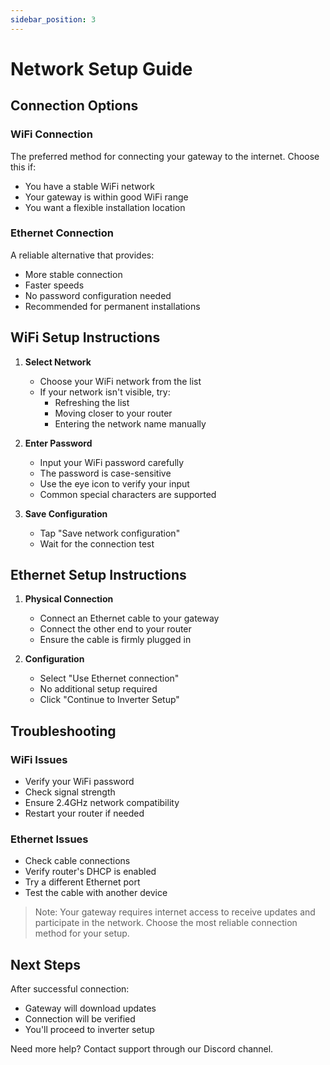 ```yaml
---
sidebar_position: 3
---
```


# Network Setup Guide

## Connection Options

### WiFi Connection
The preferred method for connecting your gateway to the internet. Choose this if:
- You have a stable WiFi network
- Your gateway is within good WiFi range
- You want a flexible installation location

### Ethernet Connection
A reliable alternative that provides:
- More stable connection
- Faster speeds
- No password configuration needed
- Recommended for permanent installations

## WiFi Setup Instructions

1. **Select Network**
   - Choose your WiFi network from the list
   - If your network isn't visible, try:
     - Refreshing the list
     - Moving closer to your router
     - Entering the network name manually

2. **Enter Password**
   - Input your WiFi password carefully
   - The password is case-sensitive
   - Use the eye icon to verify your input
   - Common special characters are supported

3. **Save Configuration**
   - Tap "Save network configuration"
   - Wait for the connection test

## Ethernet Setup Instructions

1. **Physical Connection**
   - Connect an Ethernet cable to your gateway
   - Connect the other end to your router
   - Ensure the cable is firmly plugged in

2. **Configuration**
   - Select "Use Ethernet connection"
   - No additional setup required
   - Click "Continue to Inverter Setup"

## Troubleshooting

### WiFi Issues
- Verify your WiFi password
- Check signal strength
- Ensure 2.4GHz network compatibility
- Restart your router if needed

### Ethernet Issues
- Check cable connections
- Verify router's DHCP is enabled
- Try a different Ethernet port
- Test the cable with another device

> Note: Your gateway requires internet access to receive updates and participate in the network. Choose the most reliable connection method for your setup.

## Next Steps

After successful connection:
- Gateway will download updates
- Connection will be verified
- You'll proceed to inverter setup

Need more help? Contact support through our Discord channel.
